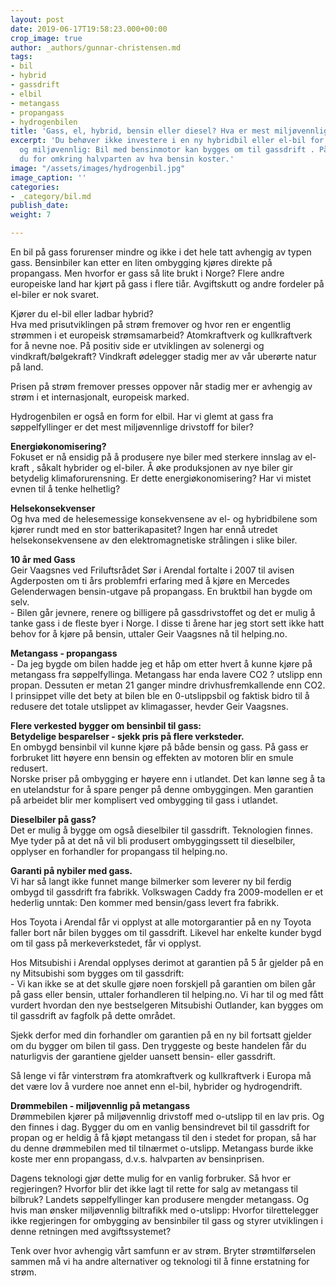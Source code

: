 ```yaml
---
layout: post
date: 2019-06-17T19:58:23.000+00:00
crop_image: true
author: _authors/gunnar-christensen.md
tags:
- bil
- hybrid
- gassdrift
- elbil
- metangass
- propangass
- hydrogenbilen
title: 'Gass, el, hybrid, bensin eller diesel? Hva er mest miljøvennlig energi? '
excerpt: 'Du behøver ikke investere i en ny hybridbil eller el-bil for å kjøre billig
  og miljøvennlig: Bil med bensinmotor kan bygges om til gassdrift . På gass kjører
  du for omkring halvparten av hva bensin koster.'
image: "/assets/images/hydrogenbil.jpg"
image_caption: ''
categories:
- _category/bil.md
publish_date: 
weight: 7

---
```

En bil på gass forurenser mindre og ikke i det hele tatt avhengig av typen gass. Bensinbiler kan etter en liten ombygging kjøres direkte på propangass. Men hvorfor er gass så lite brukt i Norge? Flere andre europeiske land har kjørt på gass i flere tiår. Avgiftskutt og andre fordeler på el-biler er nok svaret.

Kjører du el-bil eller ladbar hybrid?  
Hva med prisutviklingen på strøm fremover og hvor ren er engentlig strømmen i et europeisk strømsamarbeid? Atomkraftverk og kullkraftverk for å nevne noe. På positiv side er utviklingen av solenergi og vindkraft/bølgekraft? Vindkraft ødelegger stadig mer av vår uberørte natur på land.

Prisen på strøm fremover presses oppover når stadig mer er avhengig av strøm i et internasjonalt, europeisk marked.

Hydrogenbilen er også en form for elbil. Har vi glemt at gass fra søppelfyllinger er det mest miljøvennlige drivstoff for biler?

**Energiøkonomisering?**  
Fokuset er nå ensidig på å produsere nye biler med sterkere innslag av el-kraft , såkalt hybrider og el-biler. Å øke produksjonen av nye biler gir betydelig klimaforurensning. Er dette energiøkonomisering? Har vi mistet evnen til å tenke helhetlig?

**Helsekonsekvenser**  
Og hva med de helesemessige konsekvensene av el- og hybridbilene som kjører rundt med en stor batterikapasitet? Ingen har ennå utredet helsekonsekvensene av den elektromagnetiske strålingen i slike biler.

**10 år med Gass**  
Geir Vaagsnes ved Friluftsrådet Sør i Arendal fortalte i 2007 til avisen Agderposten om ti års problemfri erfaring med å kjøre en Mercedes Gelenderwagen bensin-utgave på propangass. En bruktbil han bygde om selv.  
\- Bilen går jevnere, renere og billigere på gassdrivstoffet og det er mulig å tanke gass i de fleste byer i Norge. I disse ti årene har jeg stort sett ikke hatt behov for å kjøre på bensin, uttaler Geir Vaagsnes nå til helping.no.

**Metangass - propangass**  
\- Da jeg bygde om bilen hadde jeg et håp om etter hvert å kunne kjøre på metangass fra søppelfyllinga. Metangass har enda lavere CO2 ? utslipp enn propan. Dessuten er metan 21 ganger mindre drivhusfremkallende enn CO2. I prinsippet ville det bety at bilen ble en 0-utslippsbil og faktisk bidro til å redusere det totale utslippet av klimagasser, hevder Geir Vaagsnes.

**Flere verkested bygger om bensinbil til gass:**  
**Betydelige besparelser - sjekk pris på flere verksteder.**  
En ombygd bensinbil vil kunne kjøre på både bensin og gass. På gass er forbruket litt høyere enn bensin og effekten av motoren blir en smule redusert.  
Norske priser på ombygging er høyere enn i utlandet. Det kan lønne seg å ta en utelandstur for å spare penger på denne ombyggingen. Men garantien på arbeidet blir mer komplisert ved ombygging til gass i utlandet.

**Dieselbiler på gass?**  
Det er mulig å bygge om også dieselbiler til gassdrift. Teknologien finnes. Mye tyder på at det nå vil bli produsert ombyggingssett til dieselbiler, opplyser en forhandler for propangass til helping.no.

**Garanti på nybiler med gass.**  
Vi har så langt ikke funnet mange bilmerker som leverer ny bil ferdig ombygd til gassdrift fra fabrikk. Volkswagen Caddy fra 2009-modellen er et hederlig unntak: Den kommer med bensin/gass levert fra fabrikk.

Hos Toyota i Arendal får vi opplyst at alle motorgarantier på en ny Toyota faller bort når bilen bygges om til gassdrift. Likevel har enkelte kunder bygd om til gass på merkeverkstedet, får vi opplyst.

Hos Mitsubishi i Arendal opplyses derimot at garantien på 5 år gjelder på en ny Mitsubishi som bygges om til gassdrift:  
\- Vi kan ikke se at det skulle gjøre noen forskjell på garantien om bilen går på gass eller bensin, uttaler forhandleren til helping.no. Vi har til og med fått vurdert hvordan den nye bestselgeren Mitsubishi Outlander, kan bygges om til gassdrift av fagfolk på dette området.

Sjekk derfor med din forhandler om garantien på en ny bil fortsatt gjelder om du bygger om bilen til gass. Den tryggeste og beste handelen får du naturligvis der garantiene gjelder uansett bensin- eller gassdrift.

Så lenge vi får vinterstrøm fra atomkraftverk og kullkraftverk i Europa må det være lov å vurdere noe annet enn el-bil, hybrider og hydrogendrift.

**Drømmebilen - miljøvennlig på metangass**  
Drømmebilen kjører på miljøvennlig drivstoff med o-utslipp til en lav pris. Og den finnes i dag. Bygger du om en vanlig bensindrevet bil til gassdrift for propan og er heldig å få kjøpt metangass til den i stedet for propan, så har du denne drømmebilen med til tilnærmet o-utslipp. Metangass burde ikke koste mer enn propangass, d.v.s. halvparten av bensinprisen.

Dagens teknologi gjør dette mulig for en vanlig forbruker. Så hvor er regjeringen? Hvorfor blir det ikke lagt til rette for salg av metangass til bilbruk? Landets søppelfyllinger kan produsere mengder metangass. Og hvis man ønsker miljøvennlig biltrafikk med o-utslipp: Hvorfor tilrettelegger ikke regjeringen for ombygging av bensinbiler til gass og styrer utviklingen i denne retningen med avgiftssystemet?

Tenk over hvor avhengig vårt samfunn er av strøm. Bryter strømtilførselen sammen må vi ha andre alternativer og teknologi til å finne erstatning for strøm.